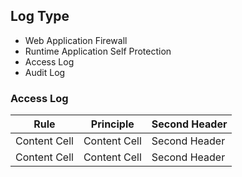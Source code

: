 ## Log Type
   - Web Application Firewall
   - Runtime Application Self Protection 
   - Access Log
   - Audit Log



### Access Log

| Rule  | Principle | Second Header |
| ------------- | ------------- | ------------- |
| Content Cell  | Content Cell  | Second Header |
| Content Cell  | Content Cell  | Second Header |
